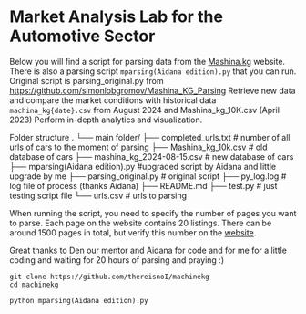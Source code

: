 
# **Market Analysis Lab for the Automotive Sector**

Below you will find a script for parsing data from the [Mashina.kg](https://m.mashina.kg/search/all) website. There is also a parsing script `mparsing(Aidana edition).py` that you can run. 
Original script is parsing_original.py from https://github.com/simonlobgromov/Mashina_KG_Parsing
Retrieve new data and compare the market conditions with historical data `machina_kg{date}.csv` from August 2024 and Mashina_kg_10K.csv (April 2023) Perform in-depth analytics and visualization.

Folder structure
.
└── main folder/
    ├── completed_urls.txt # number of all urls of cars to the moment of parsing
    ├── Mashina_kg_10k.csv # old database of cars
    ├── mashina_kg_2024-08-15.csv # new database of cars
    ├── mparsing(Aidana edition).py #upgraded script by Aidana and little upgrade by me
    ├── parsing_original.py # original script
    ├── py_log.log # log file of process (thanks Aidana)
    ├── README.md 
    ├── test.py # just testing script file
    └── urls.csv # urls to parsing

When running the script, you need to specify the number of pages you want to parse. Each page on the website contains 20 listings.
There can be around 1500 pages in total, but verify this number on the [website](https://m.mashina.kg/search/all).

Great thanks to Den our mentor and Aidana for code and for me for a little coding and waiting for 20 hours of parsing and praying :)

```
git clone https://github.com/thereisnoI/machinekg
cd machinekg

python mparsing(Aidana edition).py
```
